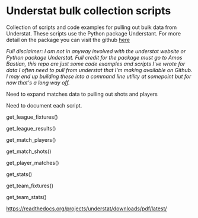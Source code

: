 # Understat bulk collection scripts

Collection of scripts and code examples for pulling out bulk data from Understat. These scripts use the Python package Understant. For more detail on the package you can visit the github [here](https://github.com/amosbastian/understat)

_Full disclaimer: I am not in anyway involved with the understat website or Python package Understat. Full credit for the package must go to Amos Bastian, this repo are just some code examples and scripts I've wrote for data I often need to pull from understat that I'm making available on Github. I may end up building these into a command line utility at somepoint but for now that's a long way off._


Need to expand matches data to pulling out shots and players

Need to document each script.

get_league_fixtures()

get_league_results()

get_match_players()

get_match_shots()

get_player_matches()

get_stats() 

get_team_fixtures()

get_team_stats() 


https://readthedocs.org/projects/understat/downloads/pdf/latest/
